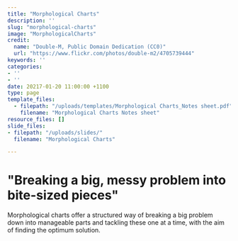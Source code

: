 ```yaml
---
title: "Morphological Charts"
description: ''
slug: "morphological-charts"
image: "MorphologicalCharts"
credit:
  name: "Double-M, Public Domain Dedication (CC0)"
  url: "https://www.flickr.com/photos/double-m2/4705739444"
keywords: ''
categories:
- ''
- ''
date: 20217-01-20 11:00:00 +1100
type: page
template_files:
  - filepath: "/uploads/templates/Morphological Charts_Notes sheet.pdf"
    filename: "Morphological Charts Notes sheet"
resource_files: []
slide_files:
- filepath: "/uploads/slides/"
  filename: "Morphological Charts"

---
```

# "Breaking a big, messy problem into bite-sized pieces"

Morphological charts offer a structured way of breaking a big problem down into manageable parts and tackling these one at a time, with the aim of finding the optimum solution.
